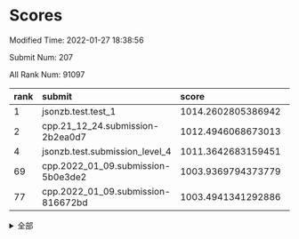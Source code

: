 # Scores

Modified Time: 2022-01-27 18:38:56

Submit Num: 207

All Rank Num: 91097

| rank |               submit               |       score        |       sigma        | pk_num |
| :--- | :--------------------------------- | :----------------- | :----------------- | :----- |
| 1    | jsonzb.test.test_1                 | 1014.2602805386942 | 0.8334236498172641 | 1760   |
| 2    | cpp.21_12_24.submission-2b2ea0d7   | 1012.4946068673013 | 0.7922127746435804 | 1762   |
| 4    | jsonzb.test.submission_level_4     | 1011.3642683159451 | 0.788855827360106  | 1762   |
| 69   | cpp.2022_01_09.submission-5b0e3de2 | 1003.9369794373779 | 0.7140871802597378 | 1761   |
| 77   | cpp.2022_01_09.submission-816672bd | 1003.4941341292886 | 0.7033407576290858 | 1758   |


<details>
<summary>全部</summary>

| rank |                 submit                 |       score        |       sigma        | pk_num |
| :--- | :------------------------------------- | :----------------- | :----------------- | :----- |
| 1    | jsonzb.test.test_1                     | 1014.2602805386942 | 0.8334236498172641 | 1760   |
| 2    | cpp.21_12_24.submission-2b2ea0d7       | 1012.4946068673013 | 0.7922127746435804 | 1762   |
| 3    | gobigger.level_3.submission_level_3_31 | 1012.1039584308539 | 0.805444837483412  | 1761   |
| 4    | jsonzb.test.submission_level_4         | 1011.3642683159451 | 0.788855827360106  | 1762   |
| 5    | gobigger.level_3.submission_level_3_42 | 1011.2507364974093 | 0.7664153061514732 | 1761   |
| 6    | gobigger.level_3.submission_level_3_16 | 1011.2235616970556 | 0.7827015712980071 | 1763   |
| 7    | gobigger.level_3.submission_level_3_4  | 1011.1998553632634 | 0.771975525036106  | 1757   |
| 8    | gobigger.level_3.submission_level_3_8  | 1011.1596924780976 | 0.7708624873552642 | 1761   |
| 9    | gobigger.level_3.submission_level_3_2  | 1011.1567896053307 | 0.7927994225340913 | 1757   |
| 10   | gobigger.level_3.submission_level_3_39 | 1011.1328273603392 | 0.7507884568997382 | 1761   |
| 11   | gobigger.level_3.submission_level_3_9  | 1011.0796378078468 | 0.7853545328926551 | 1762   |
| 12   | gobigger.level_3.submission_level_3_6  | 1010.9716355562213 | 0.7727147481255192 | 1761   |
| 13   | gobigger.level_3.submission_level_3_13 | 1010.8223663922208 | 0.7728135333202492 | 1762   |
| 14   | gobigger.level_3.submission_level_3_35 | 1010.7966866370499 | 0.7610254377445634 | 1760   |
| 15   | gobigger.level_3.submission_level_3_30 | 1010.6635379893179 | 0.7599647510709955 | 1759   |
| 16   | gobigger.level_3.submission_level_3_29 | 1010.6277834904654 | 0.758403334133926  | 1756   |
| 17   | gobigger.level_3.submission_level_3_27 | 1010.6141194330179 | 0.7699654681043515 | 1762   |
| 18   | gobigger.level_3.submission_level_3_5  | 1010.464434154351  | 0.7497863543497546 | 1760   |
| 19   | gobigger.level_3.submission_level_3_34 | 1010.4381773477455 | 0.7493586687958448 | 1760   |
| 20   | gobigger.level_3.submission_level_3_3  | 1010.3620789031263 | 0.7469923692058381 | 1762   |
| 21   | gobigger.level_3.submission_level_3_23 | 1010.2792080342626 | 0.7517821745701135 | 1759   |
| 22   | gobigger.level_3.submission_level_3_28 | 1010.2660623807959 | 0.7690382949858986 | 1757   |
| 23   | gobigger.level_3.submission_level_3_38 | 1010.2436314964747 | 0.7530114619814107 | 1758   |
| 24   | gobigger.level_3.submission_level_3_32 | 1010.2423272323223 | 0.7647571073217585 | 1762   |
| 25   | gobigger.level_3.submission_level_3_37 | 1010.1317070277962 | 0.767875541089343  | 1757   |
| 26   | gobigger.level_3.submission_level_3_44 | 1010.0842955625436 | 0.7768609701502145 | 1755   |
| 27   | gobigger.level_3.submission_level_3_21 | 1010.0435546621275 | 0.7682706639002214 | 1759   |
| 28   | gobigger.level_3.submission_level_3_33 | 1009.9411559364975 | 0.7541162293035343 | 1755   |
| 29   | gobigger.level_3.submission_level_3_17 | 1009.9247935932323 | 0.7598370323732305 | 1762   |
| 30   | gobigger.level_3.submission_level_3_10 | 1009.9221676902464 | 0.7622712324405704 | 1759   |
| 31   | gobigger.level_3.submission_level_3_20 | 1009.9179410658047 | 0.7606322815182455 | 1759   |
| 32   | gobigger.level_3.submission_level_3_0  | 1009.8181439090168 | 0.7580648192142907 | 1760   |
| 33   | gobigger.level_3.submission_level_3_14 | 1009.7725509033215 | 0.765199512396043  | 1758   |
| 34   | gobigger.level_3.submission_level_3_12 | 1009.7364235133956 | 0.7460227617390063 | 1763   |
| 35   | gobigger.level_3.submission_level_3_40 | 1009.7174255364449 | 0.7837820827092866 | 1757   |
| 36   | gobigger.level_3.submission_level_3_26 | 1009.6997527123491 | 0.75818241497878   | 1755   |
| 37   | gobigger.level_3.submission_level_3_1  | 1009.6610724067341 | 0.7446392620660643 | 1761   |
| 38   | gobigger.level_3.submission_level_3_41 | 1009.6118134724518 | 0.7508907014716877 | 1761   |
| 39   | gobigger.level_3.submission_level_3_25 | 1009.5685059015543 | 0.7642843408869917 | 1756   |
| 40   | gobigger.level_3.submission_level_3_45 | 1009.5143311678828 | 0.7433502810670907 | 1759   |
| 41   | gobigger.level_3.submission_level_3_15 | 1009.4658396151702 | 0.74308093851004   | 1764   |
| 42   | gobigger.level_3.submission_level_3_43 | 1009.3793375418946 | 0.769626573139733  | 1759   |
| 43   | gobigger.level_3.submission_level_3_48 | 1009.3436640019795 | 0.772938144875005  | 1758   |
| 44   | gobigger.level_3.submission_level_3_11 | 1009.1958344119068 | 0.7351920928301863 | 1760   |
| 45   | gobigger.level_3.submission_level_3_47 | 1009.1634538990082 | 0.7415086385958913 | 1759   |
| 46   | gobigger.level_3.submission_level_3_49 | 1009.155412291544  | 0.7587144989844986 | 1763   |
| 47   | gobigger.level_3.submission_level_3_22 | 1009.1186955123632 | 0.7512120410853781 | 1756   |
| 48   | gobigger.level_3.submission_level_3_24 | 1008.9308516167844 | 0.7366910293467698 | 1764   |
| 49   | gobigger.level_3.submission_level_3_18 | 1008.9030872301232 | 0.7479915116820914 | 1761   |
| 50   | gobigger.level_3.submission_level_3_19 | 1008.8671937070503 | 0.7553578756848153 | 1760   |
| 51   | gobigger.level_3.submission_level_3_36 | 1008.7664189242688 | 0.7668457531817069 | 1765   |
| 52   | gobigger.level_3.submission_level_3_7  | 1008.6817580155387 | 0.7507354597100687 | 1758   |
| 53   | gobigger.level_3.submission_level_3_46 | 1008.278075461956  | 0.776247398471943  | 1756   |
| 54   | gobigger.level_1.submission_level_1_16 | 1004.7835613265487 | 0.7225485003984065 | 1760   |
| 55   | gobigger.level_1.submission_level_1_6  | 1004.756811844137  | 0.7194215564472615 | 1759   |
| 56   | gobigger.level_1.submission_level_1_5  | 1004.4300775534355 | 0.7282556773875153 | 1761   |
| 57   | gobigger.level_1.submission_level_1_23 | 1004.3531665565649 | 0.7249466201713557 | 1763   |
| 58   | gobigger.level_1.submission_level_1_11 | 1004.3140828201459 | 0.7171307910820419 | 1766   |
| 59   | gobigger.level_1.submission_level_1_21 | 1004.2386579625748 | 0.7157119542959847 | 1757   |
| 60   | gobigger.level_1.submission_level_1_18 | 1004.1496826079259 | 0.7114739221183719 | 1759   |
| 61   | gobigger.level_1.submission_level_1_7  | 1004.1347306441995 | 0.7204914048759387 | 1756   |
| 62   | gobigger.level_1.submission_level_1_1  | 1004.1077655650588 | 0.7260155989618082 | 1760   |
| 63   | gobigger.level_1.submission_level_1_26 | 1004.1067801100367 | 0.7143218299402285 | 1758   |
| 64   | gobigger.level_1.submission_level_1_49 | 1004.0169147763958 | 0.7165930825628227 | 1761   |
| 65   | gobigger.level_1.submission_level_1_17 | 1003.9746976918991 | 0.7264274777824077 | 1760   |
| 66   | gobigger.level_1.submission_level_1_43 | 1003.9745730237098 | 0.7108143025383941 | 1757   |
| 67   | gobigger.level_1.submission_level_1_30 | 1003.9653070273977 | 0.7144627150977548 | 1763   |
| 68   | gobigger.level_1.submission_level_1_45 | 1003.9598999725482 | 0.718703840281832  | 1764   |
| 69   | cpp.2022_01_09.submission-5b0e3de2     | 1003.9369794373779 | 0.7140871802597378 | 1761   |
| 70   | gobigger.level_1.submission_level_1_22 | 1003.9247458067861 | 0.7359934146647639 | 1763   |
| 71   | gobigger.level_1.submission_level_1_33 | 1003.8407804630356 | 0.722764999391209  | 1758   |
| 72   | gobigger.level_1.submission_level_1_36 | 1003.7681833228269 | 0.7091299772827236 | 1765   |
| 73   | gobigger.level_1.submission_level_1_3  | 1003.7200793285093 | 0.7162811247630417 | 1764   |
| 74   | gobigger.level_1.submission_level_1_39 | 1003.7148084351176 | 0.7141325818670392 | 1760   |
| 75   | gobigger.level_1.submission_level_1_28 | 1003.6331348769335 | 0.7219687354547063 | 1763   |
| 76   | gobigger.level_1.submission_level_1_13 | 1003.6028380779272 | 0.7225148103001363 | 1761   |
| 77   | cpp.2022_01_09.submission-816672bd     | 1003.4941341292886 | 0.7033407576290858 | 1758   |
| 78   | gobigger.level_1.submission_level_1_20 | 1003.4870681770738 | 0.7185925638439226 | 1760   |
| 79   | gobigger.level_1.submission_level_1_44 | 1003.381867333888  | 0.7242652397625788 | 1758   |
| 80   | gobigger.level_1.submission_level_1_32 | 1003.3648352965805 | 0.7242424477646388 | 1763   |
| 81   | gobigger.level_1.submission_level_1_37 | 1003.300836794453  | 0.7286161897353118 | 1760   |
| 82   | gobigger.level_1.submission_level_1_47 | 1003.1928392228155 | 0.7096437917240103 | 1761   |
| 83   | gobigger.level_1.submission_level_1_25 | 1003.114018523893  | 0.7125606775130048 | 1762   |
| 84   | gobigger.level_1.submission_level_1_15 | 1003.1097716061983 | 0.7222694995613084 | 1756   |
| 85   | gobigger.level_1.submission_level_1_40 | 1003.0730330631892 | 0.7064025379751169 | 1764   |
| 86   | gobigger.level_1.submission_level_1_38 | 1003.0492341447996 | 0.7264950225387455 | 1756   |
| 87   | gobigger.level_1.submission_level_1_42 | 1002.98601299523   | 0.7110140322554646 | 1765   |
| 88   | gobigger.level_1.submission_level_1_24 | 1002.9204204331373 | 0.7141033895249806 | 1754   |
| 89   | gobigger.level_1.submission_level_1_2  | 1002.9101840451513 | 0.7087728518470151 | 1759   |
| 90   | gobigger.level_1.submission_level_1_14 | 1002.894059258187  | 0.718580571835709  | 1766   |
| 91   | gobigger.level_1.submission_level_1_46 | 1002.8933448965296 | 0.7214167524559388 | 1763   |
| 92   | gobigger.level_1.submission_level_1_31 | 1002.8684359821692 | 0.7189316157739934 | 1762   |
| 93   | gobigger.level_1.submission_level_1_41 | 1002.8446519828138 | 0.7047837372991512 | 1763   |
| 94   | gobigger.level_1.submission_level_1_10 | 1002.8192591160292 | 0.7260761559006857 | 1763   |
| 95   | gobigger.level_1.submission_level_1_4  | 1002.8038919619469 | 0.7150049675031056 | 1756   |
| 96   | gobigger.level_1.submission_level_1_9  | 1002.6734478836416 | 0.7136446881556423 | 1756   |
| 97   | gobigger.level_1.submission_level_1_12 | 1002.5911846788658 | 0.718695902181766  | 1762   |
| 98   | gobigger.level_1.submission_level_1_29 | 1002.4888561014598 | 0.708382866016977  | 1758   |
| 99   | gobigger.level_1.submission_level_1_48 | 1002.4191269846802 | 0.7192989193908702 | 1758   |
| 100  | gobigger.level_1.submission_level_1_34 | 1002.382917455113  | 0.7110873349419102 | 1765   |
| 101  | gobigger.level_1.submission_level_1_27 | 1002.282251839193  | 0.7271478021500131 | 1757   |
| 102  | gobigger.level_1.submission_level_1_35 | 1002.0435321518877 | 0.7083945071017784 | 1758   |
| 103  | gobigger.level_1.submission_level_1_0  | 1001.9454038645529 | 0.721384811197867  | 1764   |
| 104  | gobigger.level_1.submission_level_1_19 | 1001.7892789888082 | 0.7144908796948128 | 1760   |
| 105  | gobigger.level_1.submission_level_1_8  | 1001.5011536786548 | 0.7161612023842497 | 1763   |
| 106  | gobigger.random.submission_random_39   | 997.9154847107753  | 0.711058538701317  | 1760   |
| 107  | gobigger.random.submission_random_13   | 997.2725690504989  | 0.7031085702227379 | 1765   |
| 108  | gobigger.random.submission_random_12   | 997.0558078949398  | 0.6996817502783043 | 1757   |
| 109  | gobigger.random.submission_random_38   | 996.9113014495828  | 0.7049782141129929 | 1758   |
| 110  | gobigger.random.submission_random_11   | 996.8629502428126  | 0.7001604263190703 | 1757   |
| 111  | gobigger.random.submission_random_22   | 996.7785028988777  | 0.7106186785926313 | 1761   |
| 112  | gobigger.random.submission_random_4    | 996.7365572911273  | 0.7081112309163851 | 1760   |
| 113  | gobigger.random.submission_random_45   | 996.7257613444392  | 0.7153801814840102 | 1760   |
| 114  | gobigger.random.submission_random_35   | 996.5970553332633  | 0.7194023931721467 | 1762   |
| 115  | gobigger.random.submission_random_19   | 996.5815945718837  | 0.705559966299482  | 1764   |
| 116  | gobigger.random.submission_random_46   | 996.5689588993349  | 0.7218905782432301 | 1762   |
| 117  | gobigger.random.submission_random_28   | 996.5581461942988  | 0.7157500198960527 | 1760   |
| 118  | gobigger.random.submission_random_6    | 996.5305299446428  | 0.7121326843054242 | 1761   |
| 119  | gobigger.random.submission_random_27   | 996.5133888377466  | 0.706485247614409  | 1757   |
| 120  | gobigger.random.submission_random_21   | 996.4934954273856  | 0.7111571376046366 | 1762   |
| 121  | gobigger.random.submission_random_23   | 996.432461350158   | 0.7124297292289575 | 1763   |
| 122  | gobigger.random.submission_random_47   | 996.3382801096917  | 0.7062437519405015 | 1759   |
| 123  | gobigger.random.submission_random_26   | 996.3196456444812  | 0.716937028619972  | 1761   |
| 124  | gobigger.random.submission_random_5    | 996.239617281052   | 0.7194352894775856 | 1762   |
| 125  | gobigger.random.submission_random_31   | 996.2104457866143  | 0.7002256600203428 | 1766   |
| 126  | gobigger.random.submission_random_34   | 996.1518224557592  | 0.7057942551887725 | 1755   |
| 127  | gobigger.random.submission_random_44   | 996.144663032867   | 0.7070869165327148 | 1763   |
| 128  | gobigger.random.submission_random_16   | 996.107940674268   | 0.7195132380688931 | 1763   |
| 129  | gobigger.random.submission_random_14   | 996.0034756316259  | 0.7214458579663383 | 1760   |
| 130  | gobigger.random.submission_random_1    | 995.9945561870968  | 0.7106909270097042 | 1764   |
| 131  | gobigger.random.submission_random_37   | 995.9454762512344  | 0.7132236126555914 | 1766   |
| 132  | gobigger.random.submission_random_3    | 995.7769340190387  | 0.7224598705262049 | 1764   |
| 133  | gobigger.random.submission_random_30   | 995.7363236759326  | 0.7056858167159425 | 1760   |
| 134  | gobigger.random.submission_random_48   | 995.7200036210463  | 0.7082639297984787 | 1760   |
| 135  | gobigger.random.submission_random_18   | 995.6461332798257  | 0.7065898793220714 | 1760   |
| 136  | gobigger.random.submission_random_7    | 995.5939534661698  | 0.7157074266561709 | 1761   |
| 137  | gobigger.random.submission_random_2    | 995.5899934364246  | 0.7029665659882053 | 1763   |
| 138  | gobigger.random.submission_random_36   | 995.5822873293697  | 0.710991006791215  | 1761   |
| 139  | gobigger.random.submission_random_43   | 995.4888271330456  | 0.71575721071815   | 1760   |
| 140  | gobigger.random.submission_random_9    | 995.3827588006097  | 0.7102912831161893 | 1757   |
| 141  | gobigger.random.submission_random_49   | 995.3122447806991  | 0.7149205270398579 | 1766   |
| 142  | gobigger.random.submission_random_8    | 995.296142995375   | 0.7065864044948328 | 1763   |
| 143  | gobigger.random.submission_random_25   | 995.2934838277538  | 0.726358568922689  | 1765   |
| 144  | gobigger.random.submission_random_15   | 995.2710902896866  | 0.7155981295412815 | 1759   |
| 145  | gobigger.random.submission_random_29   | 995.2401408702759  | 0.7254256717244604 | 1760   |
| 146  | gobigger.random.submission_random_17   | 995.2340427800964  | 0.7067691941890496 | 1766   |
| 147  | gobigger.random.submission_random_24   | 995.2257419880464  | 0.7126699045104318 | 1762   |
| 148  | gobigger.random.submission_random_41   | 995.0288014255016  | 0.7229646273969061 | 1759   |
| 149  | gobigger.random.submission_random_32   | 995.0146017304684  | 0.7161578573102153 | 1755   |
| 150  | gobigger.random.submission_random_33   | 994.9903810050048  | 0.7088500884405234 | 1760   |
| 151  | gobigger.random.submission_random_40   | 994.9278173799111  | 0.7039489616372564 | 1761   |
| 152  | gobigger.random.submission_random_42   | 994.7559148512692  | 0.7100645871783712 | 1764   |
| 153  | gobigger.random.submission_random_20   | 994.4370000042206  | 0.7117937713435597 | 1761   |
| 154  | gobigger.level_2.submission_level_2_26 | 994.368282477269   | 0.7314782164006259 | 1764   |
| 155  | gobigger.random.submission_random_0    | 994.3094328392328  | 0.7129033334057975 | 1755   |
| 156  | gobigger.random.submission_random_10   | 994.2688195268294  | 0.7204239708868647 | 1759   |
| 157  | gobigger.level_2.submission_level_2_25 | 994.1826490844861  | 0.7232892559802429 | 1758   |
| 158  | gobigger.level_2.submission_level_2_23 | 993.6897462096657  | 0.7336124206534403 | 1762   |
| 159  | gobigger.level_2.submission_level_2_5  | 993.6010115321932  | 0.7364965203812155 | 1760   |
| 160  | gobigger.level_2.submission_level_2_7  | 993.1495762742206  | 0.7227489549921687 | 1767   |
| 161  | gobigger.level_2.submission_level_2_9  | 992.9652831873533  | 0.715503458441607  | 1762   |
| 162  | gobigger.level_2.submission_level_2_17 | 992.9484429221517  | 0.7410034028807485 | 1760   |
| 163  | gobigger.level_2.submission_level_2_13 | 992.9319624578419  | 0.7139974918457115 | 1760   |
| 164  | gobigger.level_2.submission_level_2_18 | 992.8131718936564  | 0.7428772991287189 | 1756   |
| 165  | gobigger.level_2.submission_level_2_32 | 992.6743983638122  | 0.7381757370278426 | 1767   |
| 166  | gobigger.level_2.submission_level_2_10 | 992.4741438956376  | 0.7440421135005999 | 1754   |
| 167  | gobigger.level_2.submission_level_2_3  | 992.3999453047796  | 0.7272335586189194 | 1763   |
| 168  | gobigger.level_2.submission_level_2_46 | 992.3669327086438  | 0.72871792472665   | 1763   |
| 169  | gobigger.level_2.submission_level_2_37 | 992.2758046842283  | 0.7425763845845266 | 1762   |
| 170  | gobigger.level_2.submission_level_2_22 | 992.2575746613808  | 0.7541271876318505 | 1756   |
| 171  | gobigger.level_2.submission_level_2_2  | 992.2389031583027  | 0.7334824173460935 | 1762   |
| 172  | gobigger.level_2.submission_level_2_24 | 992.2178349080395  | 0.7250940863170894 | 1759   |
| 173  | gobigger.level_2.submission_level_2_4  | 991.9938114650208  | 0.7541071399803865 | 1759   |
| 174  | gobigger.level_2.submission_level_2_12 | 991.9780569371599  | 0.7381121757892372 | 1751   |
| 175  | gobigger.level_2.submission_level_2_31 | 991.9470186572482  | 0.7234197608485925 | 1762   |
| 176  | gobigger.level_2.submission_level_2_38 | 991.8879662293427  | 0.7353447333282371 | 1761   |
| 177  | gobigger.level_2.submission_level_2_16 | 991.8605562809977  | 0.7508163504797188 | 1758   |
| 178  | gobigger.level_2.submission_level_2_47 | 991.8481944727931  | 0.752876635197845  | 1763   |
| 179  | gobigger.level_2.submission_level_2_29 | 991.8016459264751  | 0.7493012207312992 | 1759   |
| 180  | gobigger.level_2.submission_level_2_6  | 991.7810599284402  | 0.7465006833451406 | 1764   |
| 181  | gobigger.level_2.submission_level_2_36 | 991.7632134528506  | 0.7409947883574933 | 1765   |
| 182  | gobigger.level_2.submission_level_2_34 | 991.7347129480432  | 0.7472269619122127 | 1763   |
| 183  | gobigger.level_2.submission_level_2_14 | 991.6856415116064  | 0.7567404800678593 | 1761   |
| 184  | gobigger.level_2.submission_level_2_42 | 991.6750213800563  | 0.7454520900152084 | 1760   |
| 185  | gobigger.level_2.submission_level_2_11 | 991.6734086371041  | 0.749468001263941  | 1762   |
| 186  | gobigger.level_2.submission_level_2_27 | 991.6612827042192  | 0.7473072043614193 | 1764   |
| 187  | gobigger.level_2.submission_level_2_45 | 991.6578173755304  | 0.7743749137291295 | 1761   |
| 188  | gobigger.level_2.submission_level_2_44 | 991.5441647041368  | 0.7537686390856085 | 1761   |
| 189  | gobigger.level_2.submission_level_2_39 | 991.4618611350505  | 0.7552687463795532 | 1760   |
| 190  | gobigger.level_2.submission_level_2_28 | 991.44145648124    | 0.7448293074422401 | 1756   |
| 191  | gobigger.level_2.submission_level_2_41 | 991.433409777057   | 0.753059078991435  | 1759   |
| 192  | gobigger.level_2.submission_level_2_0  | 991.431962830279   | 0.7488260829583135 | 1757   |
| 193  | gobigger.level_2.submission_level_2_1  | 991.29639611677    | 0.7555683626659385 | 1760   |
| 194  | gobigger.level_2.submission_level_2_49 | 991.1508163724762  | 0.7324580997753612 | 1758   |
| 195  | gobigger.level_2.submission_level_2_30 | 991.1471341912527  | 0.7547928899710848 | 1762   |
| 196  | gobigger.level_2.submission_level_2_48 | 990.9794782165424  | 0.7655662906613688 | 1762   |
| 197  | gobigger.level_2.submission_level_2_40 | 990.9593240556344  | 0.7724447369219336 | 1762   |
| 198  | gobigger.level_2.submission_level_2_35 | 990.6955956836049  | 0.7542657391387502 | 1758   |
| 199  | gobigger.level_2.submission_level_2_33 | 990.6634162139317  | 0.7501943653470158 | 1754   |
| 200  | gobigger.level_2.submission_level_2_19 | 990.6415715766169  | 0.7825711864426661 | 1756   |
| 201  | gobigger.level_2.submission_level_2_21 | 990.4057036784305  | 0.7700689190753022 | 1760   |
| 202  | gobigger.level_2.submission_level_2_8  | 990.3898108375986  | 0.7766602822870409 | 1758   |
| 203  | gobigger.level_2.submission_level_2_15 | 990.3727606510939  | 0.7577209487979724 | 1765   |
| 204  | gobigger.level_2.submission_level_2_43 | 990.1896617811548  | 0.7840911741983201 | 1754   |
| 205  | gobigger.level_2.submission_level_2_20 | 989.3640006554851  | 0.7902767704947368 | 1759   |
| 206  | gobigger.none.submission_none_1        | 978.6321741129077  | 1.1797216623991567 | 1762   |
| 207  | gobigger.none.submission_none_0        | 975.8141982578633  | 1.3375577002770767 | 1758   |

</details>